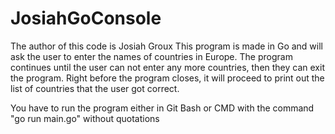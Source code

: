 # JosiahGoConsole


The author of this code is Josiah Groux
This program is made in Go and will ask the user to enter the names of countries in Europe.
The program continues until the user can not enter any more countries, then they can exit the program. Right before the
program closes, it will proceed to print out the list of countries that the user got correct.

You have to run the program either in Git Bash or CMD with the command "go run main.go" without quotations
